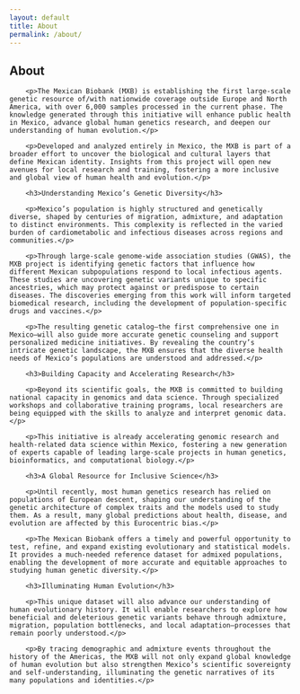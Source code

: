 ```yaml
---
layout: default
title: About
permalink: /about/
---
```


<section id="about">
        <h2>About</h2>

        <p>The Mexican Biobank (MXB) is establishing the first large-scale genetic resource of/with nationwide coverage outside Europe and North America, with over 6,000 samples processed in the current phase. The knowledge generated through this initiative will enhance public health in Mexico, advance global human genetics research, and deepen our understanding of human evolution.</p>

        <p>Developed and analyzed entirely in Mexico, the MXB is part of a broader effort to uncover the biological and cultural layers that define Mexican identity. Insights from this project will open new avenues for local research and training, fostering a more inclusive and global view of human health and evolution.</p>

        <h3>Understanding Mexico’s Genetic Diversity</h3>

        <p>Mexico’s population is highly structured and genetically diverse, shaped by centuries of migration, admixture, and adaptation to distinct environments. This complexity is reflected in the varied burden of cardiometabolic and infectious diseases across regions and communities.</p>

        <p>Through large-scale genome-wide association studies (GWAS), the MXB project is identifying genetic factors that influence how different Mexican subpopulations respond to local infectious agents. These studies are uncovering genetic variants unique to specific ancestries, which may protect against or predispose to certain diseases. The discoveries emerging from this work will inform targeted biomedical research, including the development of population-specific drugs and vaccines.</p>

        <p>The resulting genetic catalog—the first comprehensive one in Mexico—will also guide more accurate genetic counseling and support personalized medicine initiatives. By revealing the country’s intricate genetic landscape, the MXB ensures that the diverse health needs of Mexico’s populations are understood and addressed.</p>

        <h3>Building Capacity and Accelerating Research</h3>

        <p>Beyond its scientific goals, the MXB is committed to building national capacity in genomics and data science. Through specialized workshops and collaborative training programs, local researchers are being equipped with the skills to analyze and interpret genomic data.</p>

        <p>This initiative is already accelerating genomic research and health-related data science within Mexico, fostering a new generation of experts capable of leading large-scale projects in human genetics, bioinformatics, and computational biology.</p>

        <h3>A Global Resource for Inclusive Science</h3>

        <p>Until recently, most human genetics research has relied on populations of European descent, shaping our understanding of the genetic architecture of complex traits and the models used to study them. As a result, many global predictions about health, disease, and evolution are affected by this Eurocentric bias.</p>

        <p>The Mexican Biobank offers a timely and powerful opportunity to test, refine, and expand existing evolutionary and statistical models. It provides a much-needed reference dataset for admixed populations, enabling the development of more accurate and equitable approaches to studying human genetic diversity.</p>

        <h3>Illuminating Human Evolution</h3>

        <p>This unique dataset will also advance our understanding of human evolutionary history. It will enable researchers to explore how beneficial and deleterious genetic variants behave through admixture, migration, population bottlenecks, and local adaptation—processes that remain poorly understood.</p>

        <p>By tracing demographic and admixture events throughout the history of the Americas, the MXB will not only expand global knowledge of human evolution but also strengthen Mexico’s scientific sovereignty and self-understanding, illuminating the genetic narratives of its many populations and identities.</p>
</section>